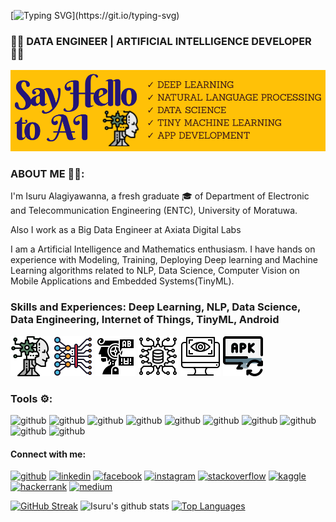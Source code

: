 [![Typing SVG](https://readme-typing-svg.herokuapp.com?font=Fira+Code&pause=1000&width=435&lines=Hey+there,+Isuru+here...)](https://git.io/typing-svg)
<!--<img src="https://media.giphy.com/media/L1R1tvI9svkIWwpVYr/giphy.gif" width="150"/>-->

### 🧑‍💻  DATA ENGINEER  |  ARTIFICIAL INTELLIGENCE DEVELOPER 🧑‍💻
![Artificial Intelligence Developer](https://github.com/1zuu/1zuu/blob/main/banner.png)

### ABOUT ME 👨‍🎓:
I'm Isuru Alagiyawanna, a fresh graduate 🎓 of Department of Electronic and Telecommunication Engineering (ENTC), University of Moratuwa. 

Also I work as a Big Data Engineer at Axiata Digital Labs

I am a Artificial Intelligence and Mathematics enthusiasm. I have hands on experience with Modeling, Training, Deploying Deep learning and Machine Learning algorithms related to NLP, Data Science, Computer Vision on Mobile Applications and Embedded Systems(TinyML).

### Skills and Experiences: Deep Learning, NLP, Data Science, Data Engineering, Internet of Things, TinyML, Android
![github](https://github.com/1zuu/1zuu/blob/main/ai.png)
![github](https://github.com/1zuu/1zuu/blob/main/deep-learning.png)
![github](https://github.com/1zuu/1zuu/blob/main/natural-language-processing.png)
![github](https://github.com/1zuu/1zuu/blob/main/data-science.png)
![github](https://github.com/1zuu/1zuu/blob/main/visual.png)
![github](https://github.com/1zuu/1zuu/blob/main/desktop.png)

### Tools ⚙️:
![github](https://www.vectorlogo.zone/logos/python/python-icon.svg)
![github](https://www.vectorlogo.zone/logos/tensorflow/tensorflow-icon.svg)
![github](https://www.vectorlogo.zone/logos/pytorch/pytorch-icon.svg)
![github](https://www.vectorlogo.zone/logos/amazon_aws/amazon_aws-ar21.svg)
![github](https://www.vectorlogo.zone/logos/apache_spark/apache_spark-ar21.svg)
![github](https://www.vectorlogo.zone/logos/apache_hadoop/apache_hadoop-ar21.svg)
![github](https://www.vectorlogo.zone/logos/opencv/opencv-icon.svg)
![github](https://www.vectorlogo.zone/logos/pocoo_flask/pocoo_flask-ar21.svg)
![github](https://www.vectorlogo.zone/logos/gitlab/gitlab-ar21.svg)
![github](https://www.vectorlogo.zone/logos/r-project/r-project-icon.svg)

#### Connect with me:
[<img src='https://cdn.jsdelivr.net/npm/simple-icons@3.0.1/icons/github.svg' alt='github' height='40'>](https://github.com/Zuu97)  [<img src='https://cdn.jsdelivr.net/npm/simple-icons@3.0.1/icons/linkedin.svg' alt='linkedin' height='40'>](https://www.linkedin.com/in/isuru-alagiyawanna-536881121/)  [<img src='https://cdn.jsdelivr.net/npm/simple-icons@3.0.1/icons/facebook.svg' alt='facebook' height='40'>](https://www.facebook.com/100011256307924)  [<img src='https://cdn.jsdelivr.net/npm/simple-icons@3.0.1/icons/instagram.svg' alt='instagram' height='40'>](https://www.instagram.com/_1zuu_/)  [<img src='https://cdn.jsdelivr.net/npm/simple-icons@3.0.1/icons/stackoverflow.svg' alt='stackoverflow' height='40'>](https://stackoverflow.com/users/11867096/isuru-alagiyawanna)  [<img src='https://cdn.jsdelivr.net/npm/simple-icons@3.0.1/icons/kaggle.svg' alt='kaggle' height='40'>](https://www.kaggle.com/isurualagiyawanna)  [<img src='https://cdn.jsdelivr.net/npm/simple-icons@3.0.1/icons/hackerrank.svg' alt='hackerrank' height='40'>](https://www.hackerrank.com/isurualagiyawan2)  [<img src='https://cdn.jsdelivr.net/npm/simple-icons@3.0.1/icons/medium.svg' alt='medium' height='40'>](https://medium.com/@isurualagiyawanna)  

[![GitHub Streak](http://github-readme-streak-stats.herokuapp.com?user=1zuu&theme=dark&background=000000)](https://git.io/streak-stats)
![Isuru's github stats](https://github-readme-stats.vercel.app/api?username=1zuu&count_private=true&show_icons=true&theme=vision-friendly-dark)
[![Top Languages](https://github-readme-stats.vercel.app/api/top-langs/?username=1zuu&layout=compact&theme=vision-friendly-dark)](https://github.com/1zuu/github-readme-stats)
